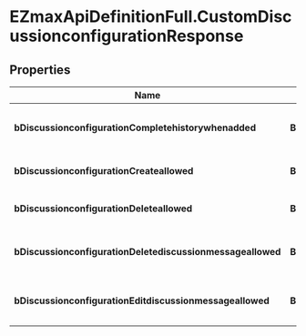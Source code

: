 # EZmaxApiDefinitionFull.CustomDiscussionconfigurationResponse

## Properties

Name | Type | Description | Notes
------------ | ------------- | ------------- | -------------
**bDiscussionconfigurationCompletehistorywhenadded** | **Boolean** | If the added Discussionmembership will have access to the entire history or not | 
**bDiscussionconfigurationCreateallowed** | **Boolean** | If the the creation of the Discussion is allowed or not | 
**bDiscussionconfigurationDeleteallowed** | **Boolean** | If the the destruction of the Discussion is allowed or not | 
**bDiscussionconfigurationDeletediscussionmessageallowed** | **Boolean** | If the the destruction of the Discussionmessage is allowed or not | 
**bDiscussionconfigurationEditdiscussionmessageallowed** | **Boolean** | If the the creation of the Discussionmessage is allowed or not | 


